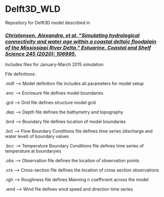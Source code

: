 # Delft3D_WLD


Repository for Delft3D model described in 

### [*Christensen, Alexandra, et al. "Simulating hydrological connectivity and water age within a coastal deltaic floodplain of the Mississippi River Delta."  Estuarine, Coastal and Shelf Science 245 (2020): 106995.*](https://www.sciencedirect.com/science/article/pii/S0272771420307265)

Includes files for January-March 2015 simulation

File definitions:

.mdf --> Model definition file includes all parameters for model setup

.enc --> Enclosure file defines model boundaries

.grd --> Grid file defines structure model grid

.dep --> Depth file defines the bathymetry and topography

.bnd --> Boundary file defines location of model boundaries

.bct --> Flow Boundary Conditions file defines time series (discharge and water level) of boundary values

.bcc --> Temperature Boundary Conditions file defines time series of temperature at boundaryies

.obs --> Observation file defines the location of observation points 


.crs --> Cross-section file defines the location of cross section observations

.rgh --> Roughness file defines Manning n coefficient across the model

.wnd --> Wind file defines wind speed and direction time series




